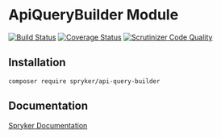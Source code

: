 # ApiQueryBuilder Module
[![Build Status](https://travis-ci.org/spryker/ApiQueryBuilder.svg)](https://travis-ci.org/spryker/ApiQueryBuilder)
[![Coverage Status](https://coveralls.io/repos/github/spryker/ApiQueryBuilder/badge.svg)](https://coveralls.io/github/spryker/ApiQueryBuilder)
[![Scrutinizer Code Quality](https://scrutinizer-ci.com/g/spryker/ApiQueryBuilder/badges/quality-score.png?b=master)](https://scrutinizer-ci.com/g/spryker/ApiQueryBuilder/?branch=master)

## Installation

```
composer require spryker/api-query-builder
```

## Documentation

[Spryker Documentation](https://spryker.github.io)

